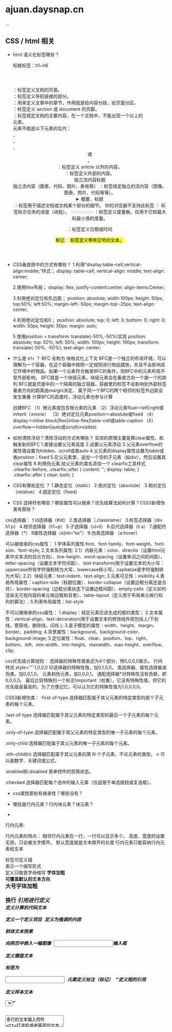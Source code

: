 # ajuan.daysnap.cn

...


## CSS / html 相关

- html 语义化标签哪些？

  标题标签：h1~h6 
  
  <header></header>：标签定义文档的页眉。
  
  <nav></nav>：标签定义导航链接的部分。
  
  <section></section>：用来定义文章中的章节，作用就是给内容分段，给页面分区。
  
  <footer></footer>：标签定义 section 或 document 的页脚。
  
  <main></main>：标签规定文档的主要内容，在一个文档中，不能出现一个以上的 <main> 元素。<main> 元素不能是以下元素的后代：<article>、<aside>、<footer>、<header> 或 <nav>。
  
  <aside></aside>：标签定义 article 以外的内容。
  
  <article></article>：标签定义外部的内容。
  
  <figuer>
      <figcaption>独立流内容标题</figcaption>
      独立流内容（图表、代码、图片、表格等）
  </figure>：标签规定独立的流内容（图像、图表、照片、代码等等）。

  <details>
   <summary>概要、标题</summary>
  </details>：标签用于描述文档或文档某个部分的细节。
  
  <progess value="进度值" min="最小值" max="最大值">
        你的浏览器不支持此标签
  </progess>： 标签标示任务的进度（进程）。
  
  <meter  value=“值” min=" " max=" " low=" " high=" ">
  </meter> ：标签定义度量衡。仅用于已知最大和最小值的度量。
  
  <time datetime="年-月-日"></time>：标签定义日期或时间
  
  <mark>标记</mark>：<mark> 标签定义带有记号的文本。
  
- CSS垂直居中的方式有哪些？
  1.利用“display:table-cell;vertical-align:middle;”样式；
    display: table-cell;
    vertical-align: middle;
    text-align: center; 
  
  2.使用flex布局；
    display: flex;
    justify-content:center;
    align-items:Center;
  
  3.利用绝对定位和负边距；
    position: absolute;
            width:100px;
            height: 50px;
            top:50%;
            left:50%;
            margin-left:-50px;
            margin-top:-25px;
            text-align: center;
            
  4.利用绝对定位和0；
     position: absolute;
            top: 0;
            left: 0;
            bottom: 0;
            right: 0;
            width: 50px;
            height: 50px;
            margin: auto;
            
  5.使用position + transform: translate(-50%,-50%)实现
    position: absolute;
            top: 50%;
            left: 50%;
            width: 100px;
            height: 100px;
            transform: translate(-50%, -50%);
            text-align: center;

- 什么是 `bfc` ？
  BFC 全称为 块格式化上下文
  BFC是一个独立的布局环境，可以理解为一个容器，在这个容器中按照一定规则进行物品摆放，并且不会影响其它环境中的物品。如果一个元素符合触发BFC的条件，则BFC中的元素布局不受外部影响。
  BFC就是一个块级元素，块级元素会在垂直方向一个接一个的排列
  BFC就是页面中的一个隔离的独立容器，容器里的标签不会影响到外部标签
  垂直方向的距离由margin决定， 属于同一个BFC的两个相邻的标签外边距会发生重叠
  计算BFC的高度时，浮动元素也参与计算
  
  创建BFC
  （1）根元素或包含根元素的元素
  （2）浮动元素float＝left|right或inherit（≠none）
  （3）绝对定位元素position＝absolute或fixed
  （4）display＝inline-block|flex|inline-flex|table-cell或table-caption
  （5）overflow＝hidden|auto或scroll(≠visible)

- 如何清除浮动？清除浮动的方式有哪些？
	实现的原理主要是靠clear属性，和触发新的BFC
   1.直接设置父元素高度
   2.设置父元素浮动
   3.父元素overflow的属性值设置为hidden、scroll或者auto
   4.父元素的display属性设置为table或者position：fixed
   5.在父元素里，追加一个空的子元素（如div），然后设置其clear属性
   6.利用伪元素,给父元素的类名添加一个.clearfix工具样式
     .clearfix::before,
     .clearfix::after {
        content: '';
        display: table;
      }
      .clearfix::after {
       clear: both;
      }


- CSS有哪些定位 ？
  1.静态定位（static）
  2.绝对定位（absolute）
  3.相对定位（relative）
  4.固定定位（fixed）


- CSS 选择符有哪些？哪些属性可以继承？优先级算法如何计算？CSS3新增伪类有那些？

css选择器：
1.Id选择器（#id）
2.类选择器（.classname）
3.标签选择器（div h1 p）
4.相邻选择器（h1+p）
5.子选择器（ul<li）
6.后代选择器（li a）
7.通配符选择器（*）
8属性选择器（a[rel=“ex”）
9.伪类选择器 （a:hover）

可以被继承的css属性：
1.字体系列属性:font、font-family、font-weight、font-size、font-style;
2.文本系列属性:
2.1）内联元素：color、directio（设置html元素中文本流的显示方向）、line-height、word-spacing（设置单词之间的间距）、letter-spacing（设置文本字符间距）、 text-transform(用于设置文本的大小写：uppercase所有字符强制转为大写，lowercase转小写，capitalize首字符强制转为大写);
2.2）块级元素：text-indent、text-align;
3.元素可见性：visibility
4.表格布局属性：caption-side（标题位置）、border-collapse（设置边框分离还是合并）、border-spacing（边框分离状态下设置边框间距）、empty-cells（定义如何渲染无可视内容的单元格边框和背景）、table-layout（定义用于布局单元格行和列的算法）;
5.列表布局属性：list-style

不可以被继承的css属性：
1.display：规定元素应该生成的框的类型；
2.文本属性：vertical-align、text-decoration(用于设置文本的修饰线外观包括上/下划线，管穿线，删除线，闪烁 );
3.盒子模型的属性：width、height、margin、border、padding;
4.背景属性：background、background-color、background-image;
5.定位属性：float、clear、position、top、right、bottom、left、min-width、min-height、maxwidth、max-height、overflow、clip;

css优先级计算规则：
选择器的特殊性值表述为4个部分，用0,0,0,0表示。
行内样式 style=""	1,0,0,0
ID选择器的特殊性值，加0,1,0,0。
类选择器、属性选择器或伪类，加0,0,1,0。
元素和伪元素，加0,0,0,1。
通配选择器*对特殊性没有贡献，即0,0,0,0。
最后比较特殊的一个标志!important（权重），它没有特殊性值，但它的优先级是最高的，为了方便记忆，可以认为它的特殊性值为1,0,0,0,0。

CSS3新增伪类：
:first-of-type 选择器匹配属于其父元素的特定类型的首个子元素的每个元素。

:last-of-type 选择器匹配属于其父元素的特定类型的最后一个子元素的每个元素。

:only-of-type 选择器匹配属于其父元素的特定类型的唯一子元素的每个元素。

:only-child 选择器匹配属于其父元素的唯一子元素的每个元素。

:nth-child(n) 选择器匹配属于其父元素的第 N 个子元素，不论元素的类型。
n 可以是数字、关键词或公式。

:enabled和:disabled
表单控件的禁用状态。

:checked 选择器匹配每个选中的输入元素（仅适用于单选按钮或复选框）。

- css属性那些有继承性？哪些没有？

- 哪些是行内元素？行内块元素？块元素？
- 
行内元素:

行内元素的特点：
相邻行内元素在一行，一行可以显示多个。
高度、宽度的设置无效，只会被文字撑开。
默认宽度就是文本撑开的长度
行内元素只能容纳行内元素和文本 

<a>标签可定义锚        
<abbr>表示一个缩写形式        
<acronym>定义只取首字母缩写
<b>字体加粗        
<bdo>可覆盖默认的文本方向        
<big>大号字体加粗        
<br>换行
<cite>引用进行定义        
<code>定义计算机代码文本        
<dfn>定义一个定义项目
<em>定义为强调的内容        
<i>斜体文本效果        
<img>向网页中嵌入一幅图像
<input>输入框        
<kbd>定义键盘文本        
<label>标签为        
<input> 元素定义标注（标记）
<q>定义短的引用        
<samp>定义样本文本        
<select>创建单选或多选菜单
<small>呈现小号字体效果        
<span>组合文档中的行内元素       
<strong>语气更强的强调的内容
<sub>定义下标文本        
<sup>定义上标文本        
<textarea>多行的文本输入控件
<tt>打字机或者等宽的文本效果        
<var>定义变量

块元素:

块元素特点：
自身独占一行
高度、宽度、内外边距都可以自定义
宽度默认是父元素的100%
块元素里可以放行内、行内块、块元素

<address>定义地址        
<caption>定义表格标题        
<dd>定义列表中定义条目        
<div>定义文档中的分区或节        
<dl>定义列表        
<dt>定义列表中的项目
<fieldset>定义一个框架集        
<form>创建 HTML 表单        
<h1>~<h6>定义标题
<hr>创建一条水平线        
<legend>元素为         
<fieldset>元素定义标题
<li>标签定义列表项目      
<noframes>为那些不支持框架的浏览器显示文本，于 frameset 元素内部
<noscript>定义在脚本未被执行时的替代内容        
<ol>定义有序列表        
<ul>定义无序列表
<p>标签定义段落  p元素中可以放行内元素，但不能放块级元素      
<pre>定义预格式化的文本        
<table>标签定义 HTML 表格
<tbody>标签表格主体（正文）        
<td>表格中的标准单元格        
<th>定义表头单元格
<tfoot>定义表格的页脚（脚注或表注）        
<thead>标签定义表格的表头        
<tr>定义表格中的行

行内块元素: img  input  td 
行内块元素的特点：
和相邻的行内元素（包含行内块）在一行上，它们直接会有空白缝隙
一行可以显示多个（行内元素特点）
默认宽度就是内容的宽度（行内元素特点）
高度、宽度、内外边距都可以自定义（块元素特点）

- 盒子模型有哪些？有什么区别？

一、标准盒模型（W3C）
1.给标签添加：box-sizing:content-box；(元素默认)
2.这个标签就转换为了标准盒模型
3.标签得实际宽度 = 设置的宽度 + border宽度 + padding的宽度
4.margin + border + padding + content（width + height）

二、IE盒模型（怪异）
1.给标签添加：box-sizing:border-box；
2.这个标签就转换为了怪异盒模型
3.标签得实际宽度 = 设置的宽度
4.如果设置了padding和border就是从设置的实际宽高中减去，减去后才是内容的宽高。
5.margin  + content（width + height + border + padding）

主要区别：对于宽高的二者定义不同
标准盒模型：设置的宽度就等于内容的宽度
IE盒模型：内容的宽度 = 设置的宽度 - border的宽度 - padding的宽度


- 隐藏一个元素方式有哪些？它们各有什么区别？
1.diplay: none
可以使元素隐藏
元素不占据空间，会引起回流与重绘
不能触发元素绑定的点击事件
没有过渡效果
2.visibility: hidden
可以使元素隐藏
元素占据空间，只会引起重绘，不会引起回流
不能触发元素绑定的点击事件
没有过渡效果
3.opacity: 0
设置元素的透明度为0，可以使元素隐藏
元素占据空间，只会引起重绘，不会引起回流
可以触发元素绑定的点击事件
有过渡效果
4.盒模型设置相关属性为0
将元素的margin，border，padding，height和width等影响元素盒模型的属性设置成0，如果元素内有子元素或内容，还应该设置其overflow:hidden来隐藏其子元素
可以使元素隐藏
元素不占据空间，会引起回流与重绘
不能触发元素绑定的点击事件
有过渡效果
5.position: absolute
设置元素为绝对定位，再将top和left设置成一个较大的负数，将元素移动到屏幕外面，以打到隐藏的效果
可以使元素不可见
有过渡效果
6.clip-path
元素不可见，占据空间，无法响应点击事件


## JS / 浏览器 / 网络相关

- var let const 有什么区别？
let和const都是ES6新增的用于创建变量的语法。 
1.作用域区别
let和const具有块级作用域，var不存在块级作用域,可以跨块访问, 不能跨函数访问。
2.变量提升
什么是变量提升：变量能在声明之前使用，就是变量提升。
var存在变量提升，let和const不存在变量提升
3.全局属性
浏览器的全局对象是window。var声明的变量为全局变量，并且会将该变量添加为全局对象的属性，但是let和const不会。
4.重复声明
var声明变量时，可以重复声明变量，后声明的同名变量会覆盖之前声明的遍历。
const和let不允许重复声明变量。
5.初始值设置
在变量声明时，var 和 let 可以不用设置初始值。而const声明变量必须设置初始值。
6.指针指向
let创建的变量是可以更改指针指向（可以重新赋值）。但const声明的变量是不允许改变指针的指向。

- 什么是 `DOM` ？什么是 `BOM` ？ 

DOM（Document Object Model，文档对象模型），是W3C组织推荐的处理可扩展标记语言（HTML或XML）的标准编程接口。它的作用是通过这些DOM接口可以改变网页的内容、结构和样式。
在DOM中，HTML文档的层次结构被表示为一个树形结构。树的每个子节点表示HTML文档中的不同内容。
文档：一个页面就是一个文档，DOM中使用document表示
元素：页面中的所有标签都是元素，DOM中使用element表示
节点：网页中的所有内容都是节点（标签、属性、文本、注释等），DOM中使用node表示
用DOM API操作这个 HTML 的内容（比如添加某些元素、修改元素的内容、删除某些元素）

BOM(Browser Object Model，浏览器对象模型)，它提供了独立于内容而与浏览器窗口进行交互的对象。它由window、location、navigator、screen、history、frames对象组成，我们可以用它来移动窗口位置，改变窗口大小，打开新窗口和关闭窗口，弹出对话框，进行导航以及获取客户的一些信息如：浏览器品牌版本，屏幕分辨率等。
其核心对象是window，其他的对象为：location、navigator、screen、history、frames，称为window的子对象，是以属性的方式添加到window对象的。
console.log(window.location === location); //true
console.log(window.navigator === navigator); //true
console.log(window.screen === screen); //true
console.log(window.history === history); //true
console.log(window.window === window); //true

在BOM和DOM结构层次图中，DOM的最根本的对象是BOM的window对象的子对象，所以DOM也可以看作是BOM的一部分。
验证：console.log(window.document === document);
因为document是DOM的根节点，而以上代码又表明：document在window对象中是作为其一个属性而存在的，因此从这个角度来说，BOM包含了DOM。
浏览器提供出来给予访问的是BOM对象，从BOM对象再访问到DOM对象，从而js可以操作浏览器以及浏览器读取到的文档。
只不过区别是：DOM描述了处理网页内容的方法和接口，BOM描述了与浏览器进行交互的方法和接口。

总结：
1.DOM 是文档对象模型，BOM是浏览器对象模型
2.DOM就是把文档当做一个对象来看待，BOM是把浏览器当做一个对象来看待
3.DOM的顶级对象是document（实际上是window.document），BOM的顶级对象是window
4.DOM 主要学习的是操作页面元素，BOM学习的是浏览器窗口交互的一些对象
5.DOM是W3C标准规范，BOM是浏览器厂商在各自浏览器上定义的，兼容性较差


- `cookie`、`localStorage`、`sessionStorage` 的区别 ？
一、什么是cookie
1、储存在用户本地终端上的数据，是网站为了识别用户和跟踪会话而存储在用户本地终端中的文本数据。
2、Cookie是保存在客户端的纯文本文件。比如txt文件。所谓的客户端就是我们自己的本地电脑。
二、什么是 localstorage
1、localStorage用于持久化的本地存储。localStorage的生命周期是永久性的。假若使用localStorage存储数据，即使关闭浏览器，也不会让数据消失，除非主动的去删除数据。
三、什么是sessionstorage
1、sessionStorage用于本地存储一个会话(session)当中的数据。
2、这些数据只有在同一个会话当中的页面才可以访问，并且当会话结束之后数据也会跟着销毁。
3、sessionStorage在页面会话结束时会被清除，也就是讲一个页面上的sessionStorage在页面刷新或者恢复页面的时候都不会丢失或者被清空。


- 事件队列（宏任务、微任务）？
因为js是单线程执行，为了防止某个进程堵塞将后面的代码堵死，所以设置了一套规则。首先，js会将同步的代码放到一起，然后压入执行栈，然后将异步代码放入异步队列。异步队列又分为宏任务和微任务，微任务队列中事件执行优先度高于宏任务。
微任务：Promise，process.nextTick(Node.js),proxy对象,MutationObserver。宏任务：1. script (可以理解为外层同步代码)、 setTimeout/setInterval 、 UI rendering/UI事件、 postMessage，MessageChannel、 setImmediate，I/O（Node.js）。
先从宏任务中取第一个，然后执行的过程中，将遇到的微任务放入微任务队列，在宏任务执行完后，将微任务队列中所有的事件都需要执行完然后再去宏任务队列取第一个执行，完成一个循环。

- 从`url`输入到页面显示会有哪些步骤？

从输入URL到网页呈现的过程大致如下：
1.DNS解析
2.建立tcp连接
3.客户端发送HTPP请求
4.服务器处理请求
5.服务器响应请求
6.浏览器展示HTML
7.浏览器发送请求获取其他在HTML中的资源。

用户单击鼠标后所发生的事件按顺序如下(以访问清华大学的网站为例)
1.浏览器向DNS请求解析www.tsinghua.edu.cn的IP地址。
2.域名系统DNS解析出清华大学服务器的IP地址。
3.浏览器与该服务器建立TCP连接(默认端口号为80)。
4.浏览器发出HTTP请求:GET/chn/index.htm6)
5.服务器通过HTTP响应把文件 index.html发送给浏览器。
6.释放TCP连接。
7.浏览器解释文件 index.html,并将Web页显示给用户。

- 数据类型的判断？
1、typeof
基本数据类型中：Number，String，Boolean，undefined 以及引用数据类型中Function ,可以使用typeof检测数据类型,分别返回对应的数据类型小写字符。
另：用typeof检测构造函数创建的Number，String，Boolean都返回object
基本数据类型中：null 。引用数据类型中的：Array，Object，Date，RegExp。不可以用typeof检测。都会返回小写的object
2、instanceof
使用instanceof运算符需要指定一个构造函数，或者说指定一个特定的类型，它用来判断这个构造函数的原型是否在给定对象的原型链上。
基本数据类型中：Number，String，Boolean。字面量值不可以用instanceof检测，但是构造函数创建的值可以
3、constructor
constructor是prototype对象上的属性，指向构造函数。根据实例对象寻找属性的顺序，若实例对象上没有实例属性或方法时，就去原型链上寻找，因此，实例对象也是能使用constructor属性的
4、使用Object.prototype.toString.call()检测对象类型
可以通过toString() 来获取每个对象的类型。为了每个对象都能通过 Object.prototype.toString() 来检测，需要以 Function.prototype.call() 或者 Function.prototype.apply() 的形式来调用，传递要检查的对象作为第一个参数，称为thisArg。


- 数组的方法有哪些？
1. join (原数组不受影响)
该方法可以将数组里的元素,通过指定的分隔符,以字符串的形式连接起来。
返回值:返回一个新的字符串
2. split (原数组不受影响)
该方法是通过指定的分隔符,将字符串分割成数组。
返回值:返回一个新的数组
3. push
该方法可以在数组的最后面,添加一个或者多个元素
结构: arr.push(值)
返回值:返回的是添加元素后数组的长度.
4. pop
该方法可以在数组的最后面,删除一个元素
结构: arr.pop()
返回值:返回的是刚才删除的元素.
5. unshift
该方法可以在数组的最前面,添加一个或者几个元素
结构: arr.unshift(值)
返回值: 返回的是添加元素后数组的长度
6. shift
该方法可以在数组的最前面,删除一个元素
结构: arr.shift()
返回值: 返回的是刚才删除的元素.
7. reverse 翻转数组
结构:arr.reserse()
8. sort(原数组不受影响)
该方法可以对数组进行排序.
arr.sort(function(a,b){
	return a-b;//从小到大排序
	return b-a;//从大到小排序
})
9. concat
该方法可以把两个数组里的元素拼接成一个新的数组
返回值: 返回拼接后的新数组
该方法和push的区别: push是直接把后一个元素原封不动的添加到第一个数组的后面
let arr1 = [1,2,3];
let arr2 = [4,5,6];
let arr = arr1.concat(arr2);//arr = [1,2,3,4,5,6];
arr1.push(arr2);//arr1 = [1,2,3,[4,5,6]];
10. slice 截取
该方法可以从数组中截取指定的字段,返回出来
返回值:返回截取出来的字段,放到新的数组中,不改变原数组
结构1:arr.slice(start,end) ;从start下标开始截取,一直到end结束,不包括end
let arr = [0,1,2,3,4,5,6,7];
let newArr = arr.slice(0,3)//newArr = [0,1,2];
结构2:arr.slice(start) ;从start下标开始截取,一直到最后
let arr = [0,1,2,3,4,5,6,7];
let newArr = arr.slice(2)//newArr = [2，3，4，5，6，7];
结构3:arr.slice( ) ;全部截取
let arr = [0,1,2,3,4,5,6,7];
let newArr = arr.slice()//newArr = [0,1,2,3,4,5,6,7];
11. splice
结构1: arr.splice(start,deletedCount) 纯删除
从start下标开始,删除几个
结构2: arr.splice(start,deletedCount,item) 替换
从start下标开始,删除几个,并在该位置添加item
结构3: arr.splice(start,0,item) 纯添加
从start下标开始,删除0个,并在该位置添加item,start开始全部往后移动
let arr = [1,2,6,7,8];
arr.splice(2,0,3,4,5);//arr = [1,2,3,4,5,6,7,8];
12. indexOf
该方法用来查找元素在数组中第一次出现的位置
结构: arr.indexOf(元素)
特殊用法:
(1) arr.indexOf (ele,fromIndex),从fromIndex这个下标开始,元素第一次出现的位置
用来判断元素是否存在于数组中!
if (arr.indexOf(ele) === -1){//说明元素不存在!!
	console.log('元素不存在!)
} else {
	console.log(' 元素存在! ')
}
13. lastIndexOf
该方法用来查找元素最后一次在数组中出现的位置

遍历数组方法：
1. forEach( )
该方法等同于for循环,没有返回值
arr.forEach(function(item,index,arr){})
2.map( )
映射,该方法使用和forEach大致相同,但是该方法有返回值,返回一个新数组,新数组的长度和原数组长度相等
let arr = [1,32,54,6,543];
let res = arr.map(function(item,index,arr){
	return item*2;
})
3. filter( )
filter方法: 有返回值, 过滤出符合条件的元素
let arr1 = [1, 3, 5, 2, 4, 6];
let res1 = arr1.filter(function(item, index) {
    return item % 2 === 0;
});
console.log(res1);
过滤出布尔类型为true的项
let arr2 = [0, "", false, 1, 3, 4];
let res2 = arr2.filter(function(item, index) {
    return item;
});
console.log(res2);
4. some
判断数组中有没有符合条件的项(只要有,就返回true),如果一个都没有,才返回false
let arr3 = [
    { name: "zs", age: 18, done: "notYet" },
    { name: "ls", age: 20, done: true },
    { name: "ww", age: 22, done: true }
];
let res5 = arr3.some(function(item) {
    return item.done;
});
console.log(res5);
5. every
判断数组中所有的项是否满足要求,如果全都满足,才返回true,否则返回false
let arr3 = [
    { name: "zs", age: 18, done: "notYet" },
    { name: "ls", age: 20, done: true },
    { name: "ww", age: 22, done: true }
];
let res6 = arr3.every(function(item) {
    return item.done;
});
console.log(res6);
6. find
找到符合条件的项,并且返回第一项
let arr4 = [
    { id: 3, name: "ls", done: false },
    { id: 1, name: "zs", done: true },
    { id: 2, name: "ww", done: true }
];
let res7 = arr4.find(function(item) {
	return item.done;
});
console.log(res7);
7. findIndex
	找到符合条件的项的下标,并且返回第一个
	let arr4 = [
    { id: 3, name: "ls", done: false },
    { id: 1, name: "zs", done: true },
    { id: 2, name: "ww", done: true }
	];
	lat res8 = arr4.findIndex(function(item) {
    return item.done;
	});
	console.log(res8);
	8.reduce
	求和计算
	*第一次：pre–>1 next–>2 index–>1
	pre+next=1+2=3
	*第二次：pre–>3 next–>3 index–>2
	pre+next=3+3=6
	*第三次：pre–>6 next–>4 index–>3
	pre+next=6+4=10
	*第四次：pre–>10 next–>5 index–>4
	let arr1 = [1,2,3,4,5] ;
	let new1 = arr1.reduce(function(pre,next,index){
			return pre+next ;
			 //pre+next=10+5=15
	})
	console.log(new1);
	对象数组叠加计算:
	var arr3 = [
	{price:10,count:1},
	{price:15,count:2},
	{price:10,count:3}
	];
	var new3 = arr3.reduce(function(pre,next,index){
			return pre+next.price*next.count;
	},0)	//在原数组第一项添加为0，不改变原数组，则可不操作第一项
	console.log(new3);

- 对象的浅拷贝、深拷贝？
浅拷贝:自己创建一个新的对象，来接受你要重新复制或引用的对象值。如果对象属性是基本的数据类型，复制的就是基本类型的值给新对象；但如果属性是引用数据类型，复制的就是内存中的地址，如果其中一个对象改变了这个内存中的地址，肯定会影响到另一个对象。
1. object.assign
object.assign 是 ES6 中 object 的一个方法，该方法可以用于JS 对象的合并等多个用途，其中一个用途就是可以进行浅拷贝。
该方法的第一个参数是拷贝的目标对象，后面的参数是拷贝的来源对象（也可以是多个来源）。
object.assign 的语法为：Object.assign(target, …sources)
const target = {};
const source = { a: { b: 1 } };
Object.assign(target, source);
console.log(target); // { a: { b: 1 } };
2. 扩展运算符方式
扩展运算符的语法为：let cloneObj = { …obj };
let arr = [1, 2, 3];
let newArr = [...arr]; 
3. concat 拷贝数组
数组的 concat 方法其实也是浅拷贝，所以连接一个含有引用类型的数组时，需要注意修改原数组中的元素的属性，因为它会影响拷贝之后连接的数组。不过 concat 只能用于数组的浅拷贝，使用场景比较局限。
const arr = [1, 2, 3, { a: 1 }];
const newArr = arr.concat();
newArr[1] = 0;
console.log(arr);  // [ 1, 2, 3, {a: 1} ]
console.log(newArr); // [ 1, 0, 3, { a: 1 } ]
newArr[3].a = 4;
console.log(arr); // [ 1, 2, 3, {a: 4} ]
console.log(newArr); // [ 1, 2, 3, {a: 4} ]
4. slice 拷贝数组
slice 方法也比较有局限性，因为它仅仅针对数组类型。slice 方法会返回一个新的数组对象，这一对象由该方法的前两个参数来决定原数组截取的开始和结束位置，是不会影响和改变原始数组的。但是，数组元素是引用类型的话，也会影响到原始数组。
slice 的语法为：arr.slice(begin, end);
const arr = [1, 2, { val: 4 }];
const newArr = arr.slice();
newArr[2].val = 5;
newArr[1] = 3;
console.log(arr);  //[ 1, 2, { val: 5 } ]

深拷贝
浅拷贝只是创建了一个新的对象，复制了原有对象的基本类型的值，而引用数据类型只拷贝了一层属性，再深层的还是无法进行拷贝。深拷贝则不同，对于复杂引用数据类型，其在堆内存中完全开辟了一块内存地址，并将原有的对象完全复制过来存放。
深拷贝后的对象与原始对象是相互独立、不受影响的，彻底实现了内存上的分离。
总的来说，深拷贝的原理可以总结如下：
将原对象从内存中完整地拷贝出来一份给新对象，并从堆内存中开辟一个全新的空间存放新对象，且新对象的修改并不会改变原对象，二者实现真正的分离。
1. JSON.stringify
   把一个对象序列化成为 JSON 的字符串，并将对象里面的内容转换成字符串，最后再用 JSON.parse() 的方法将JSON 字符串生成一个新的对象。
   const obj1 = { a: 1, b: [1, 2, 3] }
   const str = JSON.stringify(obj1);
   const obj2 = JSON.parse(str);
   console.log(obj2);   //{a:1,b:[1,2,3]} 
   obj1.a = 2;
   obj1.b.push(4);
   console.log(obj1);   //{a:2,b:[1,2,3,4]}
   console.log(obj2);   //{a:1,b:[1,2,3]}
   缺点：
   拷贝的对象的值中如果有函数、undefined、symbol 这几种类型，经过 JSON.stringify 序列化之后的字符串中这个键值对会消失；
   拷贝 Date 引用类型会变成字符串；
   无法拷贝不可枚举的属性；
   无法拷贝对象的原型链；
   拷贝 RegExp 引用类型会变成空对象；
   对象中含有 NaN、Infinity 以及 -Infinity，JSON 序列化的结果会变成 null；
   无法拷贝对象的循环应用，即对象成环 (obj[key] = obj)。
   2.deepClone
   const obj = {
      uname: 'pink',
      age: 18,
      hobby: ['乒乓球', '足球'],
      family: {
        baby: '小pink'
      }
    }
    const o = {}
    function deepCopy(newObj, oldObj) {
      for (let k in oldObj) {
      // k 是属性名     oldObj[k] 是属性值
        // 处理数组的问题  一定先写数组 在写 对象 不能颠倒
        if (oldObj[k] instanceof Array) {
          newObj[k] = []
          //  newObj[k] 接收 []  hobby
          //  oldObj[k]   ['乒乓球', '足球']
          deepCopy(newObj[k], oldObj[k])
        } else if (oldObj[k] instanceof Object) {
          newObj[k] = {}
          deepCopy(newObj[k], oldObj[k])
        }
        else {
          //  k  属性名 uname age    oldObj[k]  属性值  18
          // newObj[k]  === o.uname  给新对象添加属性
          newObj[k] = oldObj[k]
        }
      }
    }
    deepCopy(o, obj) // 函数调用  两个参数 o 新对象  obj 旧对象
    console.log(o)
    o.age = 20
    o.hobby[0] = '篮球'
    o.family.baby = '老pink'
    console.log(obj)
    console.log([1, 23] instanceof Object)



- 图片懒加载、预加载？
一、懒加载
【1.1】什么是懒加载？
懒加载也就是延迟加载，指的是在长网页中延迟加载图像，是一种很好优化网页性能的方式。当访问一个页面的时候，先把img元素或是其他元素的背景图片路径替换成一张大小为1*1px图片的路径（这样就只需请求一次，俗称占位图），只有当图片出现在浏览器的可视区域内时，才设置图片正真的路径，让图片显示出来。这就是图片懒加载。
【1.2】为什么要懒加载？
当很多页面，内容很丰富，页面很长，图片较多的时候。比如说各种商城页面。这些页面图片数量多，而且比较大，少说百来K，多则上兆。要是页面载入就一次性加载所有图片，等待时间很长，用户难免会心生抱怨，这就严重影响用户体验。
【1.3】懒加载的原理
页面中的img元素，如果没有src属性，浏览器就不会发出请求去下载图片，只有通过javascript设置了图片路径，浏览器才会发送请求。懒加载的原理就是先在页面中把所有的图片统一使用一张占位图进行占位，把真正的路径存在元素的“data-src”（这个名字起个自己认识好记的就行）属性里，要用的时候就取出来，再设置；
【1.4】懒加载的优点
页面加载速度快、可以减轻服务器的压力、节约了流量，用户体验好
【1.5】懒加载实现方式
方法一：纯粹的延迟加载，使用setTimeOut或setInterval进行加载延迟.
方法二：条件加载，符合某些条件，或触发了某些事件才开始异步下载。
方法三：可视区加载，即仅加载用户可以看到的区域，这个主要由监控滚动条来实现，一般会在距用户看到某图片前一定距离遍开始加载，这样能保证用户拉下时正好能看到图片。

二、预加载
【2.1】什么是预加载？
提前加载图片，当用户需要查看时可直接从本地缓存中渲染
【2.2】为什么要预加载？
在网页全部加载之前，对一些主要内容进行加载，以提供给用户更好的体验，减少等待的时间。否则，如果一个页面的内容过于庞大，没有使用预加载技术的页面就会长时间的展现为一片空白，直到所有内容加载完毕。图片预先加载到浏览器中，访问者便可顺利地在你的网站上冲浪，并享受到极快的加载速度。这对图片画廊及图片占据很大比例的网站来说十分有利，它保证了图片快速、无缝地发布，也可帮助用户在浏览你网站内容时获得更好的用户体验。
【2.3】预加载的优点
预加载可以说是牺牲服务器前端性能，换取更好的用户体验，这样可以使用户的操作得到最快的反映。
【2.4】预加载实现方式
方法一：CSS方式实现预加载，隐藏在css的background的url属性里面
方法二：JavaScript实现预加载，通过javascript的Image对象设置实例对象的src属性实现图片的预加载

三、懒加载和预加载的对比
两者都是提高页面性能有效的办法，两者的行为是相反的，一个是提前加载，一个是迟缓甚至不加载。懒加载对服务器前端有一定的缓解压力作用，预加载则会增加服务器前端压力。


- == 和 === 有什么区别？
1、 "==“叫做相等运算符，”==="叫做严格运算符。
2、 ==，等同的意思，两边值类型不同的时候，要先进行类型转换为同一类型后，再比较值是否相等。
   ===，恒等的意思，不做类型转换，类型不同的结果一定不等。
3、 "==“表示只要值相等即可为真，而”==="则要求不仅值相等，而且也要求数据类型相同。

- 什么是原型？什么是原型链？如何理解?
1、什么是原型？
任何对象实例都有一个原型，也叫原型对象，这个原型对象由对象的内置属性_proto_指向它的构造函数的 prototype 指向的对象，即任何对象都是由一个构造函数创建的，但是不是每一个对象都有 prototype，只有方法才有 prototype。
2、什么是原型链？
原型链基本思想是利用原型让一个引用类型继承另一个引用类型的属性和方法。我们知道，每个构造函数都有一个原型对象，每个原型对象都有一个指向构造函数的指针，而实例又包涵一个指向原型对象的内部指针。
原型链的核心就是依赖对象的_proto_的指向，当自身不存在的属性时，就一层层的扒出创建对象的构造函数，直至到 Object 时，就没有 _proto_指向了。
因为_proto_实质找的是 prototype，所以我们只要找这个链条上的构造函数的 prototype。其中 Object.prototype 是没有_proto_属性的，它 ==null。
每个构造函数都有一个原型对象，原型对象都包含一个指向构造函数的指针，而实例都包含指向原型对象内部的指针。我们让原型对象（1）等于另一个原型对象的实例（2）, 此时原型对象（2）将包含一个指向原型对象（1）的指针，再让原型对象（2）的实例等于原型对象（3），如此层层递进就构成了实例和原型的链条，这就是原型链的概念每个构造函数都有一个原型对象，原型对象都包含一个指向构造函数像指针(constructor)，而实例对象都包含一个指向原型对象的内部指针
(__proto__)。如果让原型对象等于另一个原型对象的实例，此时的原型对象将包含一个指向另一个原型的指针(__proto__)，另一个原型也包含着一个指向另一个构造函数的指针(constructor)。
假如另一个原型又是另一个类型的实例……这就构成了实例与原型的链条。也叫原型链
原型继承是 js 的一种继承方式，原型链作为实现继承的主要方法,其基本思路是利用原型让一个引用类型继承另一个引用类型的属性和方法，
原型继承：利用原型中的成员可以被和其相关的对象共享这一特性，可以实现继承，这种实现继承的方式，就叫做原型继承.

- call、apply、bind 的区别？

call的用法：
 const obj = {
      uname: 'pink'
    }
    function fn(x, y) {
      console.log(this) // window
      console.log(x + y)
    }
    // 1. 调用函数  
    // 2. 改变 this 指向
    fn.call(obj, 1, 2)
    
apply的用法：
 const obj = {
      age: 18
    }
    function fn(x, y) {
      console.log(this) // {age: 18}
      console.log(x + y)
    }
    // 1. 调用函数
    // 2. 改变this指向 
    //  fn.apply(this指向谁, 数组参数)
    fn.apply(obj, [1, 2])
    // 3. 返回值   本身就是在调用函数，所以返回值就是函数的返回值

    // 使用场景： 求数组最大值
    // const max = Math.max(1, 2, 3)
    // console.log(max)
    const arr = [100, 44, 77]
    const max = Math.max.apply(Math, arr)
    const min = Math.min.apply(null, arr)
    console.log(max, min)
    // 使用场景： 求数组最大值
    console.log(Math.max(...arr))

bind的用法：
 const obj = {
      age: 18
    }
    function fn() {
      console.log(this)
    }

    // 1. bind 不会调用函数 
    // 2. 能改变this指向
    // 3. 返回值是个函数，  但是这个函数里面的this是更改过的obj
    const fun = fn.bind(obj)
    // console.log(fun) 
    fun()
    
    // 需求，有一个按钮，点击里面就禁用，2秒钟之后开启
    document.querySelector('button').addEventListener('click', function () {
      // 禁用按钮
      this.disabled = true
      window.setTimeout(function () {
        // 在这个普通函数里面，我们要this由原来的window 改为 btn
        this.disabled = false
      }.bind(this), 2000)   // 这里的this 和 btn 一样
    })


​    
1、相同点
三个都是用于改变this指向；
接收的第一个参数都是this要指向的对象；
都可以利用后续参数传参。
2、不同点
call和bind传参相同，多个参数依次传入的；
apply只有两个参数，第二个参数为数组；
call和apply都是对函数进行直接调用，而bind方法不会立即调用函数，而是返回一个修改this后的函数。


- 什么是跨域？解决的方式有哪些？

1、什么是跨域
假如一个域名地址的为：http://www.a.com:8080/scripts/jquery.js
它的构成如下：
协议：http://
子域名：www
子域名：a.com
端口号：8080
请求资源地址：scripts/jquery.js

跨域根本原因是由同源策略引起的。所谓同源是指域名，协议，端口相同，当页面在执行一个脚本时会检查访问的资源是否同源，如果非同源，在请求数据的时候浏览器会在控制台报一个异常，提示拒绝访问。注意：跨域限制访问，其实是浏览器的限制。

跨域并不是请求发不出去，请求能发出去，服务端能收到请求并正常返回结果，只是结果被浏览器拦截了。

2.解决的方式

1、JSONP 方式解决跨域
Jsonp 包含两部分：回调函数和数据。
回调函数是当响应到来时要放在当前页面被调用的函数。
数据就是传入回调函数中的 json 数据，也就是回调函数的参数了。
缺点：
1）安全问题(请求代码中可能存在安全隐患)
2）要确定 jsonp 请求是否失败并不容易

2、CORS 方式解决跨域（常见，通常仅需服务端修改即可）
CORS 全称是"跨域资源共享"（Cross-origin resource sharing）。CORS需要浏览器和服务器同时支持，但是目前基本上浏览器都支持，所以我们只要保证服务器端服务器实现了 CORS 接口，就可以跨域通信。
实现方式：在数据包的头部配置 Access-Control-Allow-Origin 字段以后,数据包发送给浏览器后，浏览器就会根据这里配置的白名单 “放行” 允许白名单的服务器对应的网页来用 ajax 跨域访问 。
CORS 解决跨域问题，就是在服务器端给响应添加头信息：

3、Nginx 反向代理解决跨域
4、WebSocket 解决跨域
5、PostMessage方式解决跨域

- 事件冒泡和事件捕捉有什么区别?
  事件冒泡：事件会从最内层的元素开始发生，一直向上传播，直到document对象。
  事件捕获：与事件冒泡相反，事件会从最外层开始发生，直到最具体的元素。
   事件冒泡
        document.addEventListener('click', function () {
            alert('我是爷爷')
        })
        fa.addEventListener('click', function () {
            alert('我是爸爸')
        })
        son.addEventListener('click', function (e) {
            alert('我是儿子')
        })

        阻止冒泡
        document.addEventListener('click', function () {
            alert('我是爷爷')
        })
        fa.addEventListener('click', function () {
            alert('我是爸爸')
        })
        son.addEventListener('click', function (e) {
            alert('我是儿子')
            //阻止流动传播      事件对象.stopPropagation()
            e.stopPropagation()
        })
        
        //事件捕获
        document.addEventListener('click', function () {
            alert('我是爷爷')
        }, true)
        fa.addEventListener('click', function () {
            alert('我是爸爸')
        }, true)
        son.addEventListener('click', function (e) {
            alert('我是儿子')
        }, true)
- 什么是防抖？什么是节流？
防抖 (Debouncing) 的含义是指在一定时间内，多次触发同一个事件，只执行最后一次操作。例如，当我们在搜索框中输入关键词时，输入框会不断触发 oninput 事件，如果每次输入都去请求服务器获取数据，会造成不必要的请求浪费。此时就可以使用防抖技术，将一定时间内的多次触发合并为一次操作，只请求一次服务器数据，减少了请求次数和服务器负载。
节流 (Throttling) 的含义是指在一定时间内，多次触发同一个事件，只执行第一次操作。例如，当我们拖动网页上的滚动条时，会不断触发 onscroll 事件，如果每次触发都去计算滚动距离，会造成浏览器性能下降。此时就可以使用节流技术，将一定时间内的多次触发限制为一次操作，只计算一次滚动距离，提高了浏览器性能和用户体验。
const box = document.querySelector('.box')
    let i = 1  // 让这个变量++
    // 鼠标移动函数
    function mouseMove() {
      box.innerHTML = ++i
      // 如果里面存在大量操作 dom 的情况，可能会卡顿
    }

    // box.addEventListener('mousemove', mouseMove)
    // lodash 节流写法
    // box.addEventListener('mousemove', _.throttle(mouseMove, 500))
    // lodash 防抖的写法
    box.addEventListener('mousemove', _.debounce(mouseMove, 500))

- 什么是函数柯里化？
柯里化（currying）又称部分求值。一个柯里化的函数首先会接受一些参数，接受了这些参数之后，该函数并不会立即求值，而是继续返回另外一个函数，刚才传入的参数在函数形成的闭包中被保存起来。待到函数被真正需要求值的时候，之前传入的所有参数都会被一次性用于求值。
举个例子，就是把原本：
function(arg1,arg2) 变成 function(arg1)(arg2) 
function(arg1,arg2,arg3) 变成 function(arg1)(arg2)(arg3) function(arg1,arg2,arg3,arg4) 变成 function(arg1)(arg2)(arg3)(arg4)
总而言之，就是将：
function(arg1,arg2,…,argn) 变成 function(arg1)(arg2)…(argn)

假设我们有一个求取两个数之和的函数：
function add(x, y) {
    return x + y;
}
console.log(add(1, 2)); // 3
console.log(add(5, 7)); // 12

现在，我们对其进行柯里化，如下：
function add(x) {
    return function (y) {
        return x + y;
    }
}
console.log(add(1)(2)); // 3
console.log(add(5)(7)); // 3

- 什么是纯函数？
就是一个函数的返回结果只依赖于它的参数，并且在执行过程中没有副作用，我们就把这个函数叫做纯函数

1. 函数的返回结果只依赖于它的参数

// 不是纯函数，依赖了外部变量a
var a = 1
function add(b) { return a+b }
add(1) // 2

// 是纯函数
function add(a, b) { return a+b }
add(1, 2) // 3

2.函数执行过程中没有副作用

// 不是纯函数，有副作用，改变obj里面的a
var obj = {a: 1}
function mul(obj) {
    return obj.a *= 2
}
mul(obj) //2
obj.a //2

// 是纯函数
var obj = {a: 1}
function mul(a) {
    return a *= 2
}
mul(obj.a) //2
obj.a //1

优点：
1.可复用性
纯函数仅依赖于传入的参数，这意味着你可以随意将这个函数移植到别的代码中，只需要提供踏需要的参数即可
2. 可测试性
纯函数非常容易进行单元测试，因为不需要考虑上下文环境，只需要考虑输入和输出。
3. 并行代码
纯函数是健壮的，改变执行次序不会对系统造成影响，因此纯函数的操作可以并行执行。




## 杂项